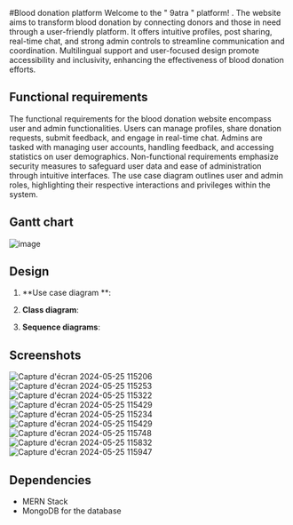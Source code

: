 #Blood donation platform
Welcome to the " 9atra " platform! . The website aims to transform blood donation by connecting donors and those in need through a user-friendly platform. It offers intuitive profiles, post sharing, real-time chat, and strong admin controls to streamline communication and coordination. Multilingual support and user-focused design promote accessibility and inclusivity, enhancing the effectiveness of blood donation efforts.

##	Functional requirements 
The functional requirements for the blood donation website encompass user and admin functionalities. Users can manage profiles, share donation requests, submit feedback, and engage in real-time chat. Admins are tasked with managing user accounts, handling feedback, and accessing statistics on user demographics. Non-functional requirements emphasize security measures to safeguard user data and ease of administration through intuitive interfaces. The use case diagram outlines user and admin roles, highlighting their respective interactions and privileges within the system.

##	Gantt chart
![image](https://github.com/RayenMarzouk6/Blood-donation-platform/assets/162569033/826c76b9-c78e-475c-8633-205004f6158f)

## Design
1. **Use case diagram **:

2. **Class diagram**:

3. **Sequence diagrams**:





## Screenshots

![Capture d'écran 2024-05-25 115206](https://github.com/RayenMarzouk6/Blood-donation-platform/assets/162569033/ec6bfcdc-c7aa-4ba2-87bb-b71ada677e74)
![Capture d'écran 2024-05-25 115253](https://github.com/RayenMarzouk6/Blood-donation-platform/assets/162569033/9d249b8e-7efb-4e60-b998-be2c46a428a9)
![Capture d'écran 2024-05-25 115322](https://github.com/RayenMarzouk6/Blood-donation-platform/assets/162569033/ab7cdc1f-679d-49d6-b8dc-c3799b110e18)
![Capture d'écran 2024-05-25 115429](https://github.com/RayenMarzouk6/Blood-donation-platform/assets/162569033/86fff106-dd69-49ac-b207-f81b23db175f)
![Capture d'écran 2024-05-25 115234](https://github.com/RayenMarzouk6/Blood-donation-platform/assets/162569033/a5b160d4-e2da-4308-b9e2-0b195c76d981)
![Capture d'écran 2024-05-25 115429](https://github.com/RayenMarzouk6/Blood-donation-platform/assets/162569033/768dfce4-9d1c-4cab-8d2c-4e745e89e029)
![Capture d'écran 2024-05-25 115748](https://github.com/RayenMarzouk6/Blood-donation-platform/assets/162569033/748067d4-ce2f-45e8-bdd8-540810283673)
![Capture d'écran 2024-05-25 115832](https://github.com/RayenMarzouk6/Blood-donation-platform/assets/162569033/23278f77-7168-4e62-a382-fdc9ee0098f1)
![Capture d'écran 2024-05-25 115947](https://github.com/RayenMarzouk6/Blood-donation-platform/assets/162569033/82d0056f-244b-4b0b-a1ea-441989730047)



## Dependencies

- MERN Stack
- MongoDB for the database
